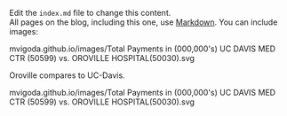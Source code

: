 Edit the `index.md` file to change this content.  
All pages on the blog, including this one, use [Markdown](https://guides.github.com/features/mastering-markdown/). You can include images:



mvigoda.github.io/images/Total Payments in (000,000's) UC DAVIS MED CTR (50599) vs. OROVILLE HOSPITAL(50030).svg

Oroville compares to UC-Davis. 

mvigoda.github.io/images/Total Payments in (000,000's) UC DAVIS MED CTR (50599) vs. OROVILLE HOSPITAL(50030).svg
